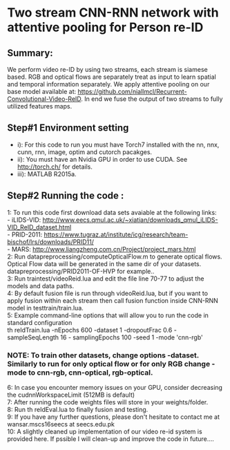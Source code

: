 # Two stream CNN-RNN network with attentive pooling for Person re-ID 
## Summary:
We perform video re-ID by using two streams, each stream is siamese based. RGB and optical flows are separately treat as input to learn spatial and temporal information separately. We apply attentive pooling on our base model available at:                     https://github.com/niallmcl/Recurrent-Convolutional-Video-ReID. In end we fuse the output of two streams to fully utilized features maps.  
## Step#1 Environment setting
- i): For this code to run you must have Torch7 installed with the nn, nnx, cunn, rnn, image,        	optim and cutorch pacakges.
- ii): You must have an Nvidia GPU in order to use CUDA. See http://torch.ch/ for details.
- iii): MATLAB R2015a.

## Step#2 Running the code : <br />
1: To run this code first download data sets avaiable at the following links:  <br />
 	 - iLIDS-VID: http://www.eecs.qmul.ac.uk/~xiatian/downloads_qmul_iLIDS-VID_ReID_dataset.html  <br />
	 - PRID-2011: https://www.tugraz.at/institute/icg/research/team-bischof/lrs/downloads/PRID11/ <br />
	 - MARS: http://www.liangzheng.com.cn/Project/project_mars.html  <br />
2: Run datapreprocessing/computeOpticalFlow.m to generate optical flows. Optical Flow data will be generated in the same dir of  your datasets. datapreprocessing/PRID2011-OF-HVP for example..   <br />
3: Run traintest/videoReid.lua and edit the file line 70-77 to adjust the models and data paths. <br />
4: By default fusion file is run through videoReid.lua, but if you want to apply fusion within each stream then call fusion function inside CNN-RNN model in testtrain/train.lua. <br />
5: Example command-line options that will allow you to run the code in standard configuration  <br />
th reIdTrain.lua -nEpochs 600 -dataset 1 -dropoutFrac 0.6 -sampleSeqLength 16 -	samplingEpochs 100 -seed 1 -mode 'cnn-rgb' <br />
### NOTE: To train other datasets, change options -dataset. Similarly to run for only optical flow or for only RGB change - mode to cnn-rgb, cnn-optical, rgb-optical.  <br />
6: In case you encounter memory issues on your GPU, consider decreasing the cudnnWorkspaceLimit (512MB is default) <br />
7: After running the code weights files will store in your weights/folder. <br />
8: Run th reIdEval.lua to finally fusion and testing. <br />
9: If you have any further questions, please don't hesitate to contact me at wansar.mscs16seecs at seecs.edu.pk <br />
10: A slightly cleaned up implementation of our video re-id system is provided here. If pssible I will clean-up and improve the code in future....
